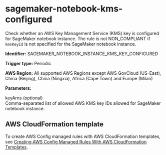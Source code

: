 # sagemaker\-notebook\-kms\-configured<a name="sagemaker-notebook-kms-configured"></a>

Check whether an AWS Key Management Service \(KMS\) key is configured for SageMaker notebook instance\. The rule is not NON\_COMPLIANT if `kmsKeyId` is not specified for the SageMaker notebook instance\. 

**Identifier:** SAGEMAKER\_NOTEBOOK\_INSTANCE\_KMS\_KEY\_CONFIGURED

**Trigger type:** Periodic

**AWS Region:** All supported AWS Regions except AWS GovCloud \(US\-East\), China \(Beijing\), China \(Ningxia\), Africa \(Cape Town\) and Europe \(Milan\)

**Parameters:**

 keyArns \(optional\)  
Comma\-separated list of allowed AWS KMS key IDs allowed for SageMaker notebook instance\.

## AWS CloudFormation template<a name="w22aac11c29c17d307c15"></a>

To create AWS Config managed rules with AWS CloudFormation templates, see [Creating AWS Config Managed Rules With AWS CloudFormation Templates](aws-config-managed-rules-cloudformation-templates.md)\.
